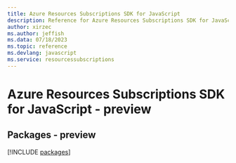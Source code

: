 ```yaml
---
title: Azure Resources Subscriptions SDK for JavaScript
description: Reference for Azure Resources Subscriptions SDK for JavaScript
author: xirzec
ms.author: jeffish
ms.data: 07/18/2023
ms.topic: reference
ms.devlang: javascript
ms.service: resourcessubscriptions
---
```

# Azure Resources Subscriptions SDK for JavaScript - preview
## Packages - preview
[!INCLUDE [packages](resources-subscriptions-index.md)]